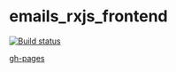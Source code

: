# emails_rxjs_frontend

[![Build status](https://ci.appveyor.com/api/projects/status/7qkdlw86q4k2tle0?svg=true)](https://ci.appveyor.com/project/Stanislavsus-edu/emails-rxjs-frontend)

[gh-pages](https://stanislavsus-edu.github.io/emails_rxjs_frontend/)
